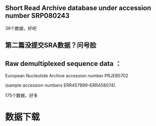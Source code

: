 ## Short Read Archive database under accession number SRP080243 <shrimp>
39个数据，好吧

## 第二篇没提交SRA数据？问号脸

## Raw demultiplexed sequence data ：<oyster>

European Nucleotide Archive accession number PRJEB5702 

(sample accession numbers ERR457899–ERR458074). 

175个数据，好多


# 数据下载

